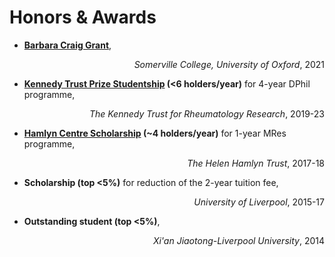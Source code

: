 # <i class="fas fa-trophy"></i> Honors & Awards
* <b><a href='https://blogs.some.ox.ac.uk/mcr/who-we-are/docs/'>Barbara Craig Grant</a></b>, <p align="right"><i>Somerville College, University of Oxford</i>, 2021</p>
* <b><a href='https://www.ndorms.ox.ac.uk/graduate-courses/kennedy-trust-prize-studentships'>Kennedy Trust Prize Studentship</a> (<6 holders/year)</b> for 4-year DPhil programme, <p align="right"><i>The Kennedy Trust for Rheumatology Research</i>, 2019-23</p>
* <b><a href='https://www.imperial.ac.uk/hamlyn-centre/about-us/funding/'>Hamlyn Centre Scholarship</a> (~4 holders/year)</b> for 1-year MRes programme, <p align="right"><i>The Helen Hamlyn Trust</i>, 2017-18</p>
* <b>Scholarship (top <5%)</b> for reduction of the 2-year tuition fee, <p align="right"><i>University of Liverpool</i>, 2015-17</p>
* <b>Outstanding student (top <5%)</b>, <p align="right"><i>Xi'an Jiaotong-Liverpool University</i>, 2014</p>
